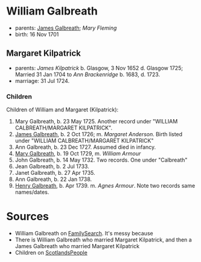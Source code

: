 # William Galbreath

- parents: [James Galbreath](galbreath-james-1672.md); *Mary Fleming*
- birth: 16 Nov 1701

## Margaret Kilpatrick

- parents: *James Kilpatrick* b.  Glasgow, 3 Nov 1652 d. Glasgow 1725;   Married 31 Jan 1704 to *Ann Brackenridge* b. 1683, d. 1723.
- marriage: 31 Jul 1724.

### Children

Children of William and Margaret (Kilpatrick):

1. Mary Galbreath, b. 23 May 1725. Another record under "WILLIAM CALBREATH/MARGARET KILPATRICK".
2. [James Galbreath](galbreath-james-1726.md), b. 2 Oct 1726; m. *Margaret Anderson*.  Birth listed under "WILLIAM CALBREATH/MARGARET KILPATRICK"
3. Ann Galbreath, b. 23 Dec 1727. Assumed died in infancy.
4. [Mary Galbreath](galbreath-mary-1729.md), b. 19 Oct 1729, m. *William Armour*
5. John Galbreath, b. 14 May 1732. Two records. One under "Calbreath"
6. Jean Galbreath, b. 2 Jul 1733.
7. Janet Galbreath, b. 27 Apr 1735.
8. Ann Galbreath, b. 22 Jan 1738.
9. [Henry Galbreath](galbreath-henry-1739.md), b. Apr 1739. m. *Agnes Armour*. Note two records same names/dates.


# Sources

- William Galbreath on [FamilySearch](https://www.familysearch.org/tree/person/details/G3PJ-SDL).  It's messy because
- There is William Galbreath who married Margaret Kilpatrick, and then a James Galbreath who married Margaret Kilpatrick
- Children on [ScotlandsPeople](https://www.scotlandspeople.gov.uk/record-results?search_type=people&event=%28B%20OR%20C%20OR%20S%29&record_type%5B0%5D=opr_births&church_type=Old%20Parish%20Registers&dl_cat=church&dl_rec=church-births-baptisms&surname=galbraith&surname_so=syn&forename_so=syn&from_year=1724&to_year=1750&parent_names=galbreath&parent_names_so=fuzzy&parent_name_two=kilpatrick&parent_name_two_so=fuzzy&county=ARGYLL&record=Church%20of%20Scotland%20%28old%20parish%20registers%29%20Roman%20Catholic%20Church%20Other%20churches&rd_real_name%5B0%5D=CAMPBELTOWN%20%28LANDWARD%29%20OR%20CAMPBELTOWN%20%28BURGH%29%20OR%20CAMPBELTOWN&rd_display_name%5B0%5D=CAMPBELTOWN%20%28LANDWARD%29%7CCAMPBELTOWN%20%28BURGH%29%7CCAMPBELTOWN_CAMPBELTOWN&rd_label%5B0%5D=CAMPBELTOWN&rd_name%5B0%5D=CAMPBELTOWN%20%2ALANDWARD%2A%20OR%20CAMPBELTOWN%20%2ABURGH%2A%20OR%20CAMPBELTOWN&sort=asc&order=Date&field=year)
